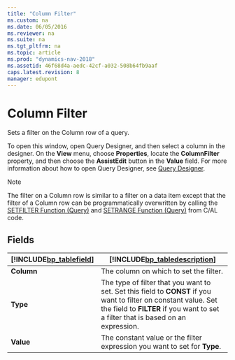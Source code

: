 ```yaml
---
title: "Column Filter"
ms.custom: na
ms.date: 06/05/2016
ms.reviewer: na
ms.suite: na
ms.tgt_pltfrm: na
ms.topic: article
ms.prod: "dynamics-nav-2018"
ms.assetid: 46f68d4a-aedc-42cf-a032-508b64fb9aaf
caps.latest.revision: 8
manager: edupont
---
```

# Column Filter
Sets a filter on the Column row of a query.  
  
 To open this window, open Query Designer, and then select a column in the designer. On the **View** menu, choose **Properties**, locate the **ColumnFilter** property, and then choose the **AssistEdit** button in the **Value** field. For more information about how to open Query Designer, see [Query Designer](-$-S_22401-Query-Designer-$-.md).  
  
> [!NOTE]  
>  The filter on a Column row is similar to a filter on a data item except that the filter of a Column row can be programmatically overwritten by calling the [SETFILTER Function \(Query\)](../SETFILTER-Function--Query-.md) and [SETRANGE Function \(Query\)](../SETRANGE-Function--Query-.md) from C/AL code.  
  
## Fields  
  
|[!INCLUDE[bp_tablefield](../includes/bp_tablefield_md.md)]|[!INCLUDE[bp_tabledescription](../includes/bp_tabledescription_md.md)]|  
|---------------------------------|---------------------------------------|  
|**Column**|The column on which to set the filter.|  
|**Type**|The type of filter that you want to set. Set this field to **CONST** if you want to filter on constant value. Set the field to **FILTER** if you want to set a filter that is based on an expression.|  
|**Value**|The constant value or the filter expression you want to set for **Type**.|